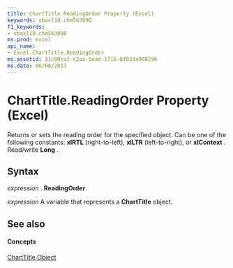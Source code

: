```yaml
---
title: ChartTitle.ReadingOrder Property (Excel)
keywords: vbaxl10.chm563090
f1_keywords:
- vbaxl10.chm563090
ms.prod: excel
api_name:
- Excel.ChartTitle.ReadingOrder
ms.assetid: 31c00ca2-c2aa-bead-1716-8f03da908296
ms.date: 06/08/2017
---
```



# ChartTitle.ReadingOrder Property (Excel)

Returns or sets the reading order for the specified object. Can be one of the following constants:  **xlRTL** (right-to-left), **xlLTR** (left-to-right), or **xlContext** . Read/write **Long** .


## Syntax

 _expression_ . **ReadingOrder**

 _expression_ A variable that represents a **ChartTitle** object.


## See also


#### Concepts


[ChartTitle Object](Excel.ChartTitle(objec).md)

